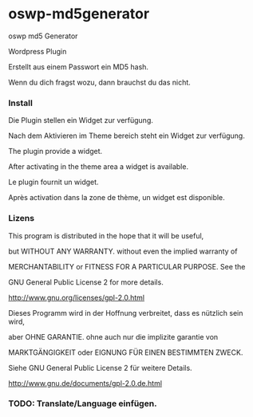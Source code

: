 # oswp-md5generator
oswp md5 Generator

Wordpress Plugin 

Erstellt aus einem Passwort ein MD5 hash.

Wenn du dich fragst wozu, dann brauchst du das nicht.

### Install
Die Plugin stellen ein Widget zur verfügung.

Nach dem Aktivieren im Theme bereich steht ein Widget zur verfügung.

The plugin provide a widget.

After activating in the theme area a widget is available.

Le plugin fournit un widget.

Après activation dans la zone de thème, un widget est disponible.

### Lizens

This program is distributed in the hope that it will be useful,

but WITHOUT ANY WARRANTY. without even the implied warranty of

MERCHANTABILITY or FITNESS FOR A PARTICULAR PURPOSE. See the

GNU General Public License 2 for more details.

http://www.gnu.org/licenses/gpl-2.0.html

Dieses Programm wird in der Hoffnung verbreitet, dass es nützlich sein wird,

aber OHNE GARANTIE. ohne auch nur die implizite garantie von

MARKTGÄNGIGKEIT oder EIGNUNG FÜR EINEN BESTIMMTEN ZWECK. 

Siehe GNU General Public License 2 für weitere Details.

http://www.gnu.de/documents/gpl-2.0.de.html

### TODO: Translate/Language einfügen.
